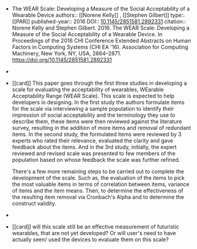 - The WEAR Scale: Developing a Measure of the Social Acceptability of a Wearable Device
  authors:: [[Norene Kelly]] , [[Stephen Gilbert]]
  type:: [[PAR]] 
  published-year:: 2016
  DOI:: [10.1145/2851581.2892331](http://dx.doi.org/10.1145/2851581.2892331) 
  citation:: Norene Kelly and Stephen Gilbert. 2016. The WEAR Scale: Developing a Measure of the Social Acceptability of a Wearable Device. In Proceedings of the 2016 CHI Conference Extended Abstracts on Human Factors in Computing Systems (CHI EA '16). Association for Computing Machinery, New York, NY, USA, 2864–2871. https://doi.org/10.1145/2851581.2892331
-
- [[card]] This paper goes through the first three studies in developing a scale for evaluating the acceptability of wearables, WEarable Acceptability Range (WEAR Scale). This scale is expected to help developers in designing. In the first study the authors formulate items for the scale via interviewing a sample population to identify their impression of social acceptability and the terminology they use to describe them, these items were then reviewed against the literature survey, resulting in the addition of more items and removal of redundant items. In the second study, the formulated items were reviewed by 3 experts who rated their relevance, evaluated the clarity and gave feedback about the items. And in the 3rd study, initially, the expert reviewed and revised scale was presented to few members of the population based on whose feedback the scale was further refined. 
  
  There's a few more remaining steps to be carried out  to complete the development of the scale. Such as, the evaluation of the items to pick the most valuable items in terms of correlation between items, variance of items and the item means. Then, to determine the effectiveness of the resulting item removal via Cronbach's Alpha and to determine the construct validity.
-
- [[card]] will this scale still be an effective measurement of futuristic wearables, that are not yet developed? Or will user's need to have actually seen/ used the devices to evaluate them on this scale?